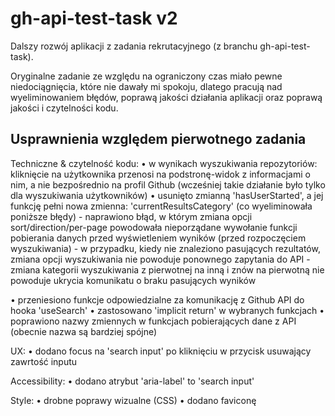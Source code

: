 # gh-api-test-task v2

Dalszy rozwój aplikacji z zadania rekrutacyjnego (z branchu gh-api-test-task).

Oryginalne zadanie ze względu na ograniczony czas miało pewne niedociągnięcia, które nie dawały mi spokoju, dlatego pracują nad wyeliminowaniem błędów, poprawą jakości działania aplikacji oraz poprawą jakości i czytelności kodu.


## Usprawnienia względem pierwotnego zadania

Techniczne & czytelność kodu:
• w wynikach wyszukiwania repozytoriów: kliknięcie na użytkownika przenosi na podstronę-widok z informacjami o nim, a nie bezpośrednio na profil Github (wcześniej takie działanie było tylko dla wyszukiwania użytkowników)
• usunięto zmianną 'hasUserStarted', a jej funkcję pełni nowa zmienna: 'currentResultsCategory' (co wyeliminowała poniższe błędy)
	- naprawiono błąd, w którym zmiana opcji sort/direction/per-page powodowała nieporządane wywołanie funkcji pobierania danych przed wyświetleniem wyników (przed rozpoczęciem wyszukiwania)
	- w przypadku, kiedy nie znaleziono pasujących rezultatów, zmiana opcji wyszukiwania nie powoduje ponownego zapytania do API
	- zmiana kategorii wyszukiwania z pierwotnej na inną i znów na pierwotną nie powoduje ukrycia komunikatu o braku pasujących wyników

• przeniesiono funkcje odpowiedzialne za komunikację z Github API do hooka 'useSearch'
• zastosowano 'implicit return' w wybranych funkcjach
• poprawiono nazwy zmiennych w funkcjach pobierających dane z API (obecnie nazwa są bardziej spójne)


UX:
• dodano focus na 'search input' po kliknięciu w przycisk usuwający zawrtość inputu


Accessibility:
• dodano atrybut 'aria-label' to 'search input'


Style:
• drobne poprawy wizualne (CSS)
• dodano faviconę


<!-- ## Project Setup

```sh
npm install
```

### Compile and Hot-Reload for Development

```sh
npm run dev
```

### Type-Check, Compile and Minify for Production

```sh
npm run build
``` -->
